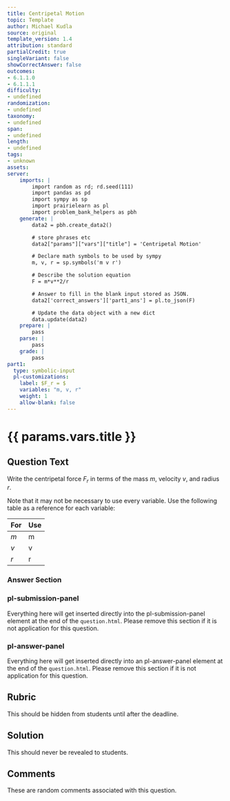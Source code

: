 ```yaml
---
title: Centripetal Motion
topic: Template
author: Michael Kudla
source: original
template_version: 1.4
attribution: standard
partialCredit: true
singleVariant: false
showCorrectAnswer: false
outcomes:
- 6.1.1.0
- 6.1.1.1
difficulty:
- undefined
randomization:
- undefined
taxonomy:
- undefined
span:
- undefined
length:
- undefined
tags:
- unknown
assets:
server:
    imports: |
        import random as rd; rd.seed(111)
        import pandas as pd
        import sympy as sp
        import prairielearn as pl
        import problem_bank_helpers as pbh
    generate: |
        data2 = pbh.create_data2()

        # store phrases etc
        data2["params"]["vars"]["title"] = 'Centripetal Motion'

        # Declare math symbols to be used by sympy
        m, v, r = sp.symbols('m v r')

        # Describe the solution equation
        F = m*v**2/r

        # Answer to fill in the blank input stored as JSON.
        data2['correct_answers']['part1_ans'] = pl.to_json(F)

        # Update the data object with a new dict
        data.update(data2)
    prepare: |
        pass
    parse: |
        pass
    grade: |
        pass
part1:
  type: symbolic-input
  pl-customizations:
    label: $F_r = $
    variables: "m, v, r"
    weight: 1
    allow-blank: false
---
```

# {{ params.vars.title }}

## Question Text

Write the centripetal force $F_r$ in terms of the mass $m$, velocity $v$, and radius $r$.

Note that it may not be necessary to use every variable. Use the following table as a reference for each variable:

| For  | Use   |
|----------|-------|
| $m$  | m  |
| $v$  | v  |
| $r$  | r  |


### Answer Section

### pl-submission-panel

Everything here will get inserted directly into the pl-submission-panel element at the end of the `question.html`.
Please remove this section if it is not application for this question.

### pl-answer-panel

Everything here will get inserted directly into an pl-answer-panel element at the end of the `question.html`.
Please remove this section if it is not application for this question.

## Rubric

This should be hidden from students until after the deadline.

## Solution

This should never be revealed to students.

## Comments

These are random comments associated with this question.
